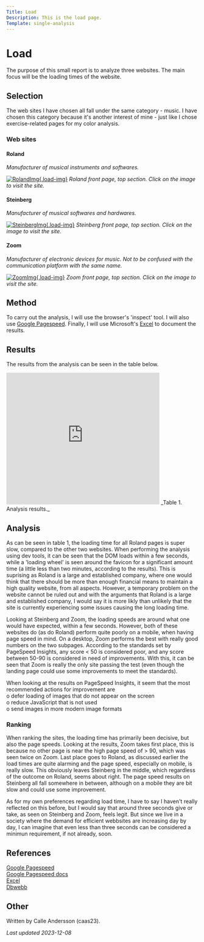 ```yaml
---
Title: Load
Description: This is the load page.
Template: single-analysis
---
```


Load
==========================

The purpose of this small report is to analyze three websites. The main focus will be the loading times of the website.  

Selection
-----------------------

The web sites I have chosen all fall under the same category - music. I have chosen this category because it's another interest of mine - just like I chose exercise-related pages for my color analysis.

### Web sites

#### Roland
_Manufacturer of musical instruments and softwares._

[![RolandImg](%assets_url%/img/Roland_snapshot.png){.load-img}](https://www.roland.com/)
_Roland front page, top section. Click on the image to visit the site._

#### Steinberg
_Manufacturer of musical softwares and hardwares._

[![SteinbergImg](%assets_url%/img/Steinberg_snapshot.png){.load-img}](https://www.steinberg.net/) 
_Steinberg front page, top section. Click on the image to visit the site._

#### Zoom
_Manufacturer of electronic devices for music. Not to be confused with the communication platform with the same name._

[![ZoomImg](%assets_url%/img/Zoom_snapshot.png){.load-img}](https://zoomcorp.com/)
_Zoom front page, top section. Click on the image to visit the site._

Method
-----------------------

To carry out the analysis, I will use the browser's 'inspect' tool. I will also use [Google Pagespeed](https://pagespeed.web.dev/).
Finally, I will use Microsoft's [Excel](https://www.microsoft.com/sv-se/microsoft-365/excel) to document the results.

Results
-----------------------

The results from the analysis can be seen in the table below.
 
<iframe width="402" height="346" frameborder="0" scrolling="no" class="excel-results" src="https://studentbth-my.sharepoint.com/personal/caas23_student_bth_se/_layouts/15/Doc.aspx?sourcedoc={49856f33-7782-4760-a441-be84ef48197b}&action=embedview&wdAllowInteractivity=False&wdHideGridlines=True&wdHideHeaders=True&wdDownloadButton=True&wdInConfigurator=True&wdInConfigurator=True"></iframe>
_Table 1. Analysis results._

Analysis
-----------------------

As can be seen in table 1, the loading time for all Roland pages is super slow, compared to the other two websites. When performing the analysis using dev tools, it can be seen that the DOM loads within a few seconds, while a 'loading wheel' is seen around the favicon for a significant amount time (a little less than two minutes, according to the results). This is suprising as Roland is a large and established company, where one would think that there should be more than enough financial means to maintain a high quality website, from all aspects. However, a temporary problem on the website cannot be ruled out and with the arguments that Roland is a large and established company, I would say it is more likly than unlikely that the site is currently experiencing some issues causing the long loading time.

Looking at Steinberg and Zoom, the loading speeds are around what one would have expected, within a few seconds. However, both of these websites do (as do Roland) perform quite poorly on a mobile, when having page speed in mind. On a desktop, Zoom performs the best with really good numbers on the two subpages.
According to the standards set by PageSpeed Insights, any score < 50 is considered poor, and any score between 50-90 is considered in need of improvements. With this, it can be seen that Zoom is really the only site passing the test (even though the landing page could use some improvements to meet the standards).

When looking at the results on PageSpeed Insights, it seem that the most recommended actions for improvement are  
o defer loading of images that do not appear on the screen  
o reduce JavaScript that is not used  
o send images in more modern image formats  

### Ranking
When ranking the sites, the loading time has primarily been decisive, but also the page speeds. 
Looking at the results, Zoom takes first place, this is because no other page is near the high page speed of > 90, which was seen twice on Zoom. 
Last place goes to Roland, as discussed earlier the load times are quite alarming and the page speed, especially on mobile, is really slow.
This obviously leaves Steinberg in the middle, which regardless of the outcome on Roland, seems about right. The page speed results on Steinberg all fall somewhere in between, although on a mobile they are bit slow and could use some improvement.

As for my own preferences regarding load time, I have to say I haven't really reflected on this before, but I would say that around three seconds give or take, as seen on Steinberg and Zoom, feels legit.  But since we live in a society where the demand for efficient webbsites are increasing day by day, I can imagine that even less than three seconds can be considered a minimun requirement, if not already, soon.

References
-----------------------

[Google Pagespeed](https://pagespeed.web.dev/)  
[Google Pagespeed docs](https://developers.google.com/speed/docs/insights/v5/get-started)  
[Excel](https://www.microsoft.com/sv-se/microsoft-365/excel)  
[Dbwebb](https://dbwebb.se/kurser/design-v3/kmom05)  

Other
-----------------------

Written by Calle Andersson (caas23).

_Last updated 2023-12-08_

